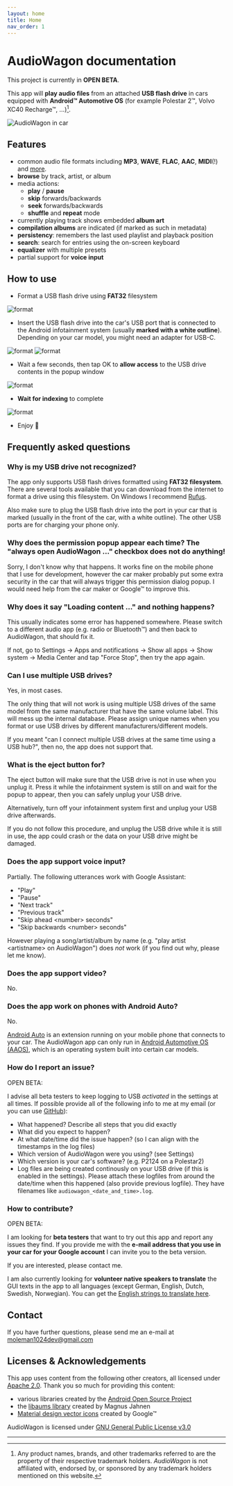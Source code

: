 ```yaml
---
layout: home
title: Home
nav_order: 1
---
```


# AudioWagon documentation

This project is currently in **OPEN BETA**.

This app will **play audio files** from an attached **USB flash drive** in cars equipped with **Android™ Automotive OS**
(for example Polestar 2™, Volvo XC40 Recharge™, &hellip;)[^1].

![AudioWagon in car](/img/audiowagon.jpg)

## Features

- common audio file formats including **MP3**, **WAVE**, **FLAC**, **AAC**, **MIDI**(!) and 
  [more](https://developer.android.com/guide/topics/media/media-formats).
- **browse** by track, artist, or album 
- media actions: 
	- **play** / **pause**
	- **skip** forwards/backwards
	- **seek** forwards/backwards 
	- **shuffle** and **repeat** mode
- currently playing track shows embedded **album art**
- **compilation albums** are indicated (if marked as such in metadata)
- **persistency**: remembers the last used playlist and playback position
- **search**: search for entries using the on-screen keyboard
- **equalizer** with multiple presets
- partial support for **voice input**

## How to use

- Format a USB flash drive using **FAT32** filesystem

![format](/img/format.jpg)

- Insert the USB flash drive into the car's USB port that is connected to the Android infotainment system (usually
  **marked with a white outline**). Depending on your car model, you might need an adapter for USB-C.

![format](/img/port.jpg)
![format](/img/insert_usb.jpg)

- Wait a few seconds, then tap OK to **allow access** to the USB drive contents in the popup window

![format](/img/allow_access.jpg)

- **Wait for indexing** to complete

![format](/img/indexing.jpg)

- Enjoy 🤩


## Frequently asked questions

### Why is my USB drive not recognized?

The app only supports USB flash drives formatted using **FAT32 filesystem**. There are several tools available that you
can download from the internet to format a drive using this filesystem. On Windows I recommend
[Rufus](https://rufus.ie/en/).

Also make sure to plug the USB flash drive into the port in your car that is marked (usually in the front of the car,
with a white outline). The other USB ports are for charging your phone only.

### Why does the permission popup appear each time? The "always open AudioWagon &hellip;" checkbox does not do anything!

Sorry, I don't know why that happens. It works fine on the mobile phone that I use for development, however the car
maker probably put some extra security in the car that will always trigger this permission dialog popup. I would need
help from the car maker or Google™ to improve this.

### Why does it say "Loading content &hellip;" and nothing happens?

This usually indicates some error has happened somewhere. Please switch to a different audio app (e.g. radio or
Bluetooth™) and then back to AudioWagon, that should fix it. 

If not, go to Settings &#8594; Apps and notifications &#8594; Show all 
apps &#8594; Show system &#8594; Media Center and tap "Force Stop", then try the app again.

### Can I use multiple USB drives?

Yes, in most cases. 

The only thing that will not work is using multiple USB drives of the same model from the same
manufacturer that have the same volume label. This will mess up the internal database. Please assign unique names when
you format or use USB drives by different manufacturers/different models.

If you meant "can I connect multiple USB drives at the same time using a USB hub?", then no, the app does not support
that.

### What is the eject button for?

The eject button will make sure that the USB drive is not in use when you unplug it. Press it while the infotainment 
system is still on and wait for the popup to appear, then you can safely unplug your USB drive.

Alternatively, turn off your infotainment system first and unplug your USB drive afterwards.

If you do not follow this procedure, and unplug the USB drive while it is still in use, the app could crash or the data
on your USB drive might be damaged.

### Does the app support voice input?

Partially. The following utterances work with Google Assistant:

- "Play"
- "Pause"
- "Next track"
- "Previous track"
- "Skip ahead &lt;number&gt; seconds"
- "Skip backwards &lt;number&gt; seconds"

However playing a song/artist/album by name (e.g. "play artist &lt;artistname&gt; on AudioWagon") does *not* work (if
you find out why, please let me know).

### Does the app support video?

No.

### Does the app work on phones with Android Auto?

No. 

[Android Auto](https://www.android.com/auto/) is an extension running on your mobile phone that connects to your car.
The AudioWagon app can only run in 
[Android Automotive OS (AAOS)](https://developers.google.com/cars/design/automotive-os), which is an operating system 
built into certain car models.

### How do I report an issue?

OPEN BETA:

I advise all beta testers to keep logging to USB *activated* in the settings at all times. If possible provide all of
the following info to me at my email (or you can use [GitHub](https://github.com/MoleMan1024/audiowagon_beta/issues)):

- What happened? Describe all steps that you did exactly
- What did you expect to happen?
- At what date/time did the issue happen? (so I can align with the timestamps in the log files)
- Which version of AudioWagon were you using? (see Settings)
- Which version is your car's software? (e.g. P2124 on a Polestar2)
- Log files are being created continously on your USB drive (if this is enabled in the settings). Please attach these 
logfiles from around the date/time when this happened (also provide previous logfile). They have filenames like 
`audiowagon_<date_and_time>.log`.

### How to contribute?

OPEN BETA:

I am looking for **beta testers** that want to try out this app and report any issues they find. If you provide me with
the **e-mail address that you use in your car for your Google account** I can invite you to the beta version.

If you are interested, please contact me.

I am also currently looking for **volunteer native speakers to translate** the GUI texts in the app to all languages
(except German, English, Dutch, Swedish, Norwegian). You can get the 
[English strings to translate here](https://github.com/MoleMan1024/audiowagon_beta/blob/main/strings.xml). 


## Contact

If you have further questions, please send me an e-mail at [moleman1024dev@gmail.com](mailto:moleman1024dev@gmail.com)

## Licenses & Acknowledgements

This app uses content from the following other creators, all licensed under 
[Apache 2.0](https://www.apache.org/licenses/LICENSE-2.0). Thank you so much for providing this content:

- various libraries created by the [Android Open Source Project](https://source.android.com/)
- the [libaums library](https://github.com/magnusja/libaums) created by Magnus Jahnen
- [Material design vector icons](https://fonts.google.com/icons) created by Google™

AudioWagon is licensed under [GNU General Public License v3.0](https://www.gnu.org/licenses/gpl-3.0.html)

---

[^1]: Any product names, brands, and other trademarks referred to are the property of their respective trademark 
	holders. *AudioWagon* is not affiliated with, endorsed by, or sponsored by any trademark holders mentioned on this 
	website.

